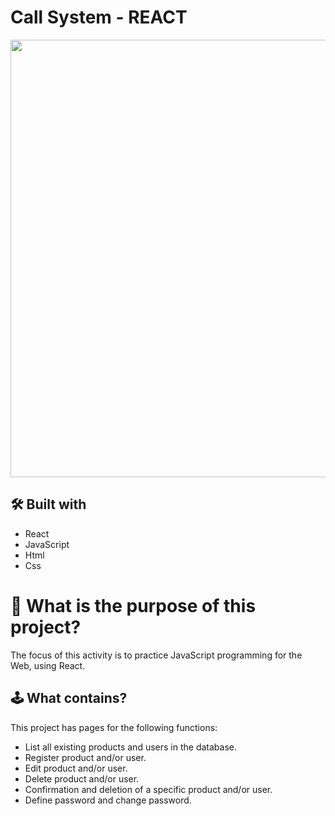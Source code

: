 ﻿# Call System - REACT

<div align="center">
<img src="https://github.com/danielfelix45/CallSystem_React/assets/81331726/941b6f60-5e85-427c-b9e1-4775aba2bdb3" width="700px" />
</div>

## 🛠️ Built with

- React
- JavaScript
- Html
- Css

# 🤔 What is the purpose of this project?

The focus of this activity is to practice JavaScript programming for the Web, using React.

## 🕹️ What contains?

This project has pages for the following functions:

- List all existing products and users in the database.
- Register product and/or user.
- Edit product and/or user.
- Delete product and/or user.
- Confirmation and deletion of a specific product and/or user.
- Define password and change password.
